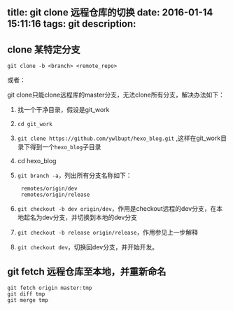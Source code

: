 title: git clone 远程仓库的切换
date: 2016-01-14 15:11:16
tags: git
description: 
----
## clone 某特定分支

    git clone -b <branch> <remote_repo>

或者：

git clone只能clone远程库的master分支，无法clone所有分支，解决办法如下：

<!-- more -->

1. 找一个干净目录，假设是git_work
2. `cd git_work`
3. `git clone https://github.com/ywlbupt/hexo_blog.git` ,这样在git_work目录下得到一个`hexo_blog`子目录
4. cd hexo_blog
5. `git branch -a`，列出所有分支名称如下：

        remotes/origin/dev
        remotes/origin/release
6. `git checkout -b dev origin/dev`，作用是checkout远程的dev分支，在本地起名为dev分支，并切换到本地的dev分支
7. `git checkout -b release origin/release`，作用参见上一步解释
8. `git checkout dev`，切换回dev分支，并开始开发。

## git fetch 远程仓库至本地，并重新命名

    git fetch origin master:tmp
    git diff tmp 
    git merge tmp
